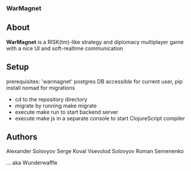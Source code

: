 ### WarMagnet

## About

**WarMagnet** is a RISK(tm)-like strategy and diplomacy multiplayer game with a nice UI and soft-realtime communication

## Setup

prerequisites: 'warmagnet' postgres DB accessible for current user, pip install nomad for migrations

- cd to the repository directory
- migrate by running make migrate
- execute make run to start backend server
- execute make js in a separate console to start ClojureScript compiler


## Authors

Alexander Solovyov
Serge Koval
Vsevolod Solovyov
Roman Semenenko

... aka Wunderwaffle
